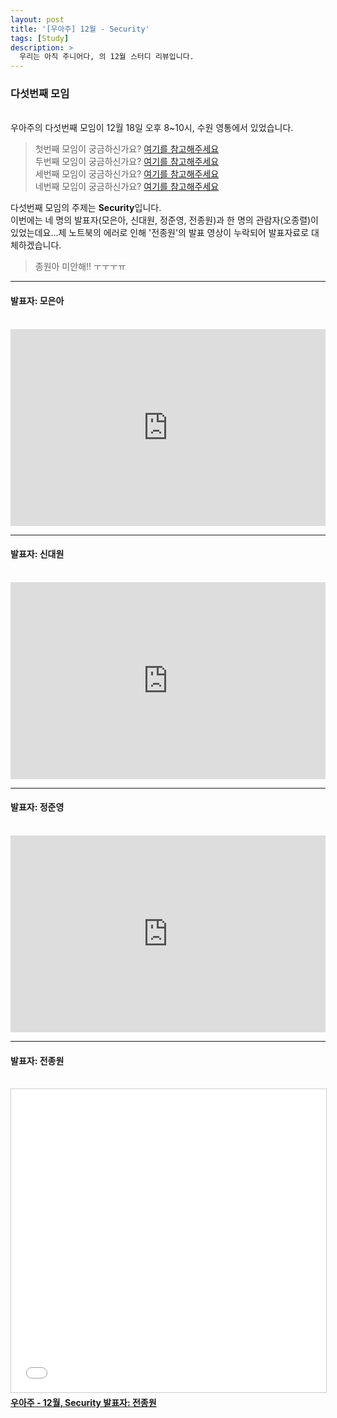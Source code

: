 ```yaml
---
layout: post
title: '[우아주] 12월 - Security'
tags: [Study]
description: >
  우리는 아직 주니어다, 의 12월 스터디 리뷰입니다.  
---
```


### 다섯번째 모임  

<br/>
우아주의 다섯번째 모임이 12월 18일 오후 8~10시, 수원 영통에서 있었습니다.  

> 첫번째 모임이 궁금하신가요? [여기를 참고해주세요](https://sauber92.github.io/2017/07/17/wooajoo/)  
> 두번째 모임이 궁금하신가요? [여기를 참고해주세요](https://sauber92.github.io/2017/08/31/wooajoo/)  
> 세번째 모임이 궁금하신가요? [여기를 참고해주세요](https://sauber92.github.io/2017/10/11/wooajoo/)  
> 네번째 모임이 궁금하신가요? [여기를 참고해주세요](https://sauber92.github.io/2017/11/27/wooajoo/)

다섯번째 모임의 주제는 **Security**입니다.  
이번에는 네 명의 발표자(모은아, 신대원, 정준영, 전종원)과 한 명의 관람자(오종렬)이 있었는데요...제 노트북의 에러로 인해 '전종원'의 발표 영상이 누락되어 발표자료로 대체하겠습니다.  

> 종원아 미안해!! ㅜㅜㅜㅠ  

***

#### 발표자: 모은아  
<br/>
<div>
<iframe width="100%" height="315" src="https://www.youtube.com/embed/QlNIgFgCAB4" frameborder="0" gesture="media" allow="encrypted-media" allowfullscreen></iframe>  
</div>  

***

#### 발표자: 신대원  
<br/>
<div>
<iframe width="100%" height="315" src="https://www.youtube.com/embed/bDc8khxB7RE" frameborder="0" gesture="media" allow="encrypted-media" allowfullscreen></iframe>   
</div>  

***

#### 발표자: 정준영  
<br/>
<div>
<iframe width="100%" height="315" src="https://www.youtube.com/embed/mlKJBAyu7a0" frameborder="0" gesture="media" allow="encrypted-media" allowfullscreen></iframe>
</div>  

***

#### 발표자: 전종원  
<br/>
<div>
<iframe src="//www.slideshare.net/slideshow/embed_code/key/gwnLYL3GdWswfU" width="595" height="485" frameborder="0" marginwidth="0" marginheight="0" scrolling="no" style="border:1px solid #CCC; border-width:1px; margin-bottom:5px; max-width: 100%;" allowfullscreen> </iframe> <div style="margin-bottom:5px"> <strong> <a href="//www.slideshare.net/JunyoungJung8/12-security" title="우아주 - 12월, Security 발표자: 전종원" target="_blank">우아주 - 12월, Security 발표자: 전종원</a> </strong> </div>
</div> 
